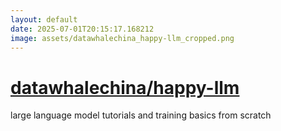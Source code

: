 ```yaml
---
layout: default
date: 2025-07-01T20:15:17.168212
image: assets/datawhalechina_happy-llm_cropped.png
---
```


# [datawhalechina/happy-llm](https://github.com/datawhalechina/happy-llm)

large language model tutorials and training basics from scratch
